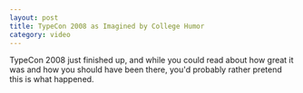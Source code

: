 ```yaml
---
layout: post
title: TypeCon 2008 as Imagined by College Humor
category: video
---
```


TypeCon 2008 just finished up, and while you could read about how great it was and how you should have been there, you'd probably rather pretend this is what happened.

<object width="640" height="385">
  <param name="movie" value="http://www.youtube.com/v/i3k5oY9AHHM&hl=en&fs=1&rel=0">
  <param name="allowFullScreen" value="true">
  <param name="allowscriptaccess" value="always">
  <embed src="http://www.youtube.com/v/i3k5oY9AHHM&hl=en&fs=1&rel=0" type="application/x-shockwave-flash" allowscriptaccess="always" allowfullscreen="true" width="640" height="385">
</object>
